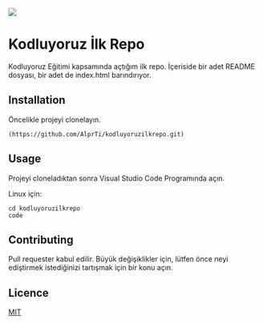 ![](https://drive.google.com/file/d/1phVATlMJjeUFE6RokH0A0h0hrG_eMeU9/view?usp=drive_link)
# Kodluyoruz İlk Repo
Kodluyoruz Eğitimi kapsamında açtığım ilk repo. İçeriside bir adet README dosyası, bir adet de index.html barındırıyor.


## Installation
Öncelikle projeyi clonelayın.
```
(https://github.com/AlprTi/kodluyoruzilkrepo.git)
```

## Usage

Projeyi cloneladıktan sonra Visual Studio Code Programında açın.

Linux için:

```
cd kodluyoruzilkrepo
code
````

## Contributing

Pull requester kabul edilir. Büyük değişiklikler için, lütfen önce neyi ediştirmek istediğinizi tartışmak için bir konu açın.

## Licence

[MIT](https://www.mit.edu/)